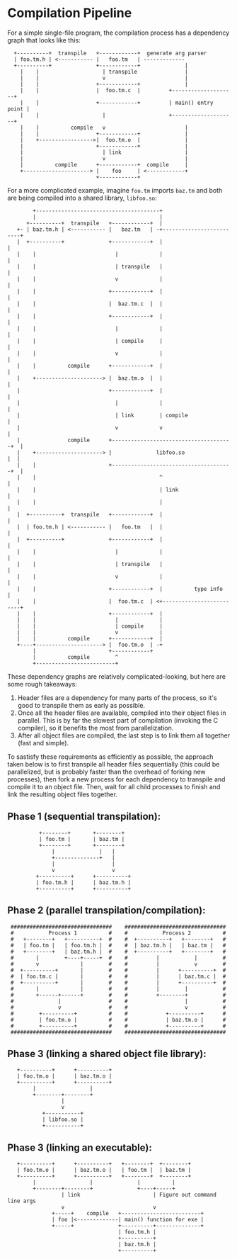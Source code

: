 # Compilation Pipeline

For a simple single-file program, the compilation process has a dependency
graph that looks like this:
```
  +----------+  transpile   +------------+  generate arg parser   
  | foo.tm.h | <----------- |   foo.tm   | -------------
  +----------+              +------------+              |
    |    |                    | transpile               |
    |    |                    v                         |
    |    |                  +------------+              |
    |    |                  |  foo.tm.c  |         +--------------------+
    |    |                  +------------+         | main() entry point |
    |    |                    |                    +--------------------+
    |    |          compile   v                         |
    |    |                  +------------+              |
    |    +----------------->|  foo.tm.o  |              |
    |                       +------------+              |
    |                         | link                    |
    |                         v                         |
    |          compile      +------------+  compile     |
    +---------------------> |    foo     | <------------+
                            +------------+
```

For a more complicated example, imagine `foo.tm` imports `baz.tm` and both are
being compiled into a shared library, `libfoo.so`:

```
        +---------------------------------------+
        |                                       |
      +----------+  transpile   +------------+  |
   +- | baz.tm.h | <----------- |   baz.tm   | -+-------------------------+
   |  +----------+              +------------+  |                         |
   |    |                         |             |                         |
   |    |                         | transpile   |                         |
   |    |                         v             |                         |
   |    |                       +------------+  |                         |
   |    |                       |  baz.tm.c  |  |                         |
   |    |                       +------------+  |                         |
   |    |                         |             |                         |
   |    |                         | compile     |                         |
   |    |                         v             |                         |
   |    |          compile      +------------+  |                         |
   |    +---------------------> |  baz.tm.o  |  |                         |
   |                            +------------+  |                         |
   |                              |             |                         |
   |                              | link        | compile                 |
   |                              v             v                         |
   |               compile      +--------------------------------------+  |
   |    +---------------------> |              libfoo.so               |  |
   |    |                       +--------------------------------------+  |
   |    |                                       ^                         |
   |    |                                       | link                    |
   |    |                                       |                         |
   |  +----------+  transpile   +------------+  |                         |
   |  | foo.tm.h | <----------- |   foo.tm   |  |                         |
   |  +----------+              +------------+  |                         |
   |    |                         |             |                         |
   |    |                         | transpile   |                         |
   |    |                         v             |                         |
   |    |                       +------------+  |          type info      |
   |    |                       |  foo.tm.c  | <+-------------------------+
   |    |                       +------------+  |
   |    |                         |             |
   |    |                         | compile     |
   |    |                         v             |
   |    |          compile      +------------+  |
   +----+---------------------> |  foo.tm.o  | -+
        |                       +------------+
        |          compile        ^
        +-------------------------+ 
```

These dependency graphs are relatively complicated-looking, but here are some
rough takeaways:

 1) Header files are a dependency for many parts of the process, so it's
    good to transpile them as early as possible.
 2) Once all the header files are available, 
    compiled into their object files in parallel. This is by far the
    slowest part of compilation (invoking the C compiler), so it benefits
    the most from parallelization.
 3) After all object files are compiled, the last step is to link them
    all together (fast and simple).

To sastisfy these requirements as efficiently as possible, the approach taken
below is to first transpile all header files sequentially (this could be
parallelized, but is probably faster than the overhead of forking new
processes), then fork a new process for each dependency to transpile and
compile it to an object file. Then, wait for all child processes to finish and
link the resulting object files together.

## Phase 1 (sequential transpilation):

```
          +--------+       +--------+
          | foo.tm |       | baz.tm |
          +--------+       +--------+
              |              |   | 
              +--------------+   |
              |                  |
              v                  v
         +----------+      +----------+
         | foo.tm.h |      | baz.tm.h |
         +----------+      +----------+
```

## Phase 2 (parallel transpilation/compilation):

```
 ################################    ################################
 #           Process 1          #    #           Process 2          #
 #   +--------+   +----------+  #    #  +----------+   +--------+   #
 #   | foo.tm |   | foo.tm.h |  #    #  | baz.tm.h |   | baz.tm |   #
 #   +--------+   | baz.tm.h |  #    #  +----------+   +--------+   #
 #       |        +----+-----+  #    #         |           |        #
 #       v             |        #    #         |           v        #
 #  +----------+       |        #    #         |      +----------+  #
 #  | foo.tm.c |       |        #    #         |      | baz.tm.c |  #
 #  +----------+       |        #    #         |      +----------+  #
 #       |             |        #    #         |        |           #
 #       +------+------+        #    #         +--------+           #
 #              |               #    #                  |           #
 #              v               #    #                  v           #
 #        +----------+          #    #            +----------+      #
 #        | foo.tm.o |          #    #            | baz.tm.o |      #
 #        +----------+          #    #            +----------+      #
 ################################    ################################
```

## Phase 3 (linking a shared object file library):

```
   +----------+      +----------+
   | foo.tm.o |      | baz.tm.o |
   +----------+      +----------+
        |                 |
        +--------+--------+
                 |
                 v
           +-----------+
           | libfoo.so |
           +-----------+
```

## Phase 3 (linking an executable):

```
   +----------+      +----------+   +--------+  +--------+
   | foo.tm.o |      | baz.tm.o |   | foo.tm |  | baz.tm |
   +----------+      +----------+   +--------+  +--------+
        |                 |              |          |
        +--------+--------+              +----+-----+
                 | link                       | Figure out command line args
                 v                            v
              +-----+    compile   +-------------------------+
              | foo |<-------------| main() function for exe |
              +-----+              +----------+--------------+
                                   | foo.tm.h |
                                   +----------+
                                   | baz.tm.h |
                                   +----------+
```
